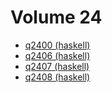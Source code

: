 # Volume 24

* [q2400 (haskell)](haskell/q2400.hs)
* [q2406 (haskell)](haskell/q2406.hs)
* [q2407 (haskell)](haskell/q2407.hs)
* [q2408 (haskell)](haskell/q2408.hs)
